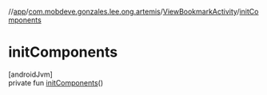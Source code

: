 //[app](../../../index.md)/[com.mobdeve.gonzales.lee.ong.artemis](../index.md)/[ViewBookmarkActivity](index.md)/[initComponents](init-components.md)

# initComponents

[androidJvm]\
private fun [initComponents](init-components.md)()
